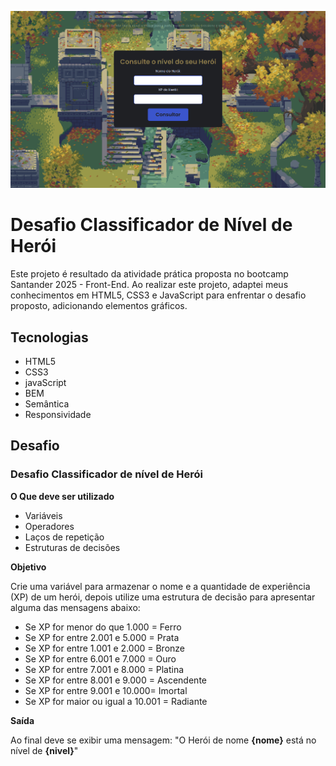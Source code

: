 <img src="github/image.png"></a>

# Desafio Classificador de Nível de Herói

Este projeto é resultado da atividade prática proposta no bootcamp Santander 2025 - Front-End. Ao realizar este projeto, adaptei meus conhecimentos em HTML5, CSS3 e JavaScript para enfrentar o desafio proposto, adicionando elementos gráficos.

## Tecnologias


*  HTML5
*  CSS3
*  javaScript
*  BEM
*  Semântica
*  Responsividade 


## Desafio

### Desafio Classificador de nível de Herói

**O Que deve ser utilizado**

- Variáveis
- Operadores
- Laços de repetição
- Estruturas de decisões

**Objetivo**

Crie uma variável para armazenar o nome e a quantidade de experiência (XP) de um herói, depois utilize uma estrutura de decisão para apresentar alguma das mensagens abaixo:

- Se XP for menor do que 1.000 = Ferro
- Se XP for entre 2.001 e 5.000 = Prata
- Se XP for entre 1.001 e 2.000 = Bronze
- Se XP for entre 6.001 e 7.000 = Ouro
- Se XP for entre 7.001 e 8.000 = Platina
- Se XP for entre 8.001 e 9.000 = Ascendente
- Se XP for entre 9.001 e 10.000= Imortal
- Se XP for maior ou igual a 10.001 = Radiante

**Saída**

Ao final deve se exibir uma mensagem:
"O Herói de nome **{nome}** está no nível de **{nivel}**"
